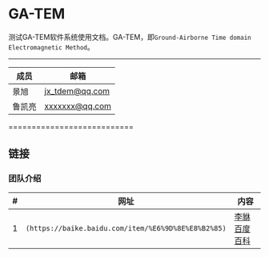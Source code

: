 GA-TEM
===========================
测试GA-TEM软件系统使用文档。GA-TEM，即`Ground-Airborne Time domain Electromagnetic Method`。

****
	
|成员|邮箱|
|---|---
|景旭|jx_tdem@qq.com
|鲁凯亮|xxxxxxx@qq.com

===========================

链接
------
### 团队介绍

|#|网址|内容|
|---|----|-----|
|1|`(https://baike.baidu.com/item/%E6%9D%8E%E8%B2%85)`|[李貅百度百科](https://baike.baidu.com/item/%E6%9D%8E%E8%B2%85)|